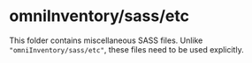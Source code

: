 # omniInventory/sass/etc

This folder contains miscellaneous SASS files. Unlike `"omniInventory/sass/etc"`, these files
need to be used explicitly.
